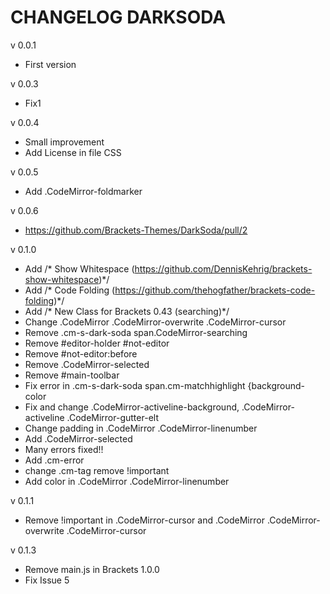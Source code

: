 # CHANGELOG DARKSODA

v 0.0.1

* First version

v 0.0.3

* Fix1

v 0.0.4

* Small improvement
* Add License in file CSS

v 0.0.5

* Add .CodeMirror-foldmarker

v 0.0.6

* https://github.com/Brackets-Themes/DarkSoda/pull/2

v 0.1.0

* Add /* Show Whitespace (https://github.com/DennisKehrig/brackets-show-whitespace)*/
* Add /* Code Folding (https://github.com/thehogfather/brackets-code-folding)*/
* Add /* New Class for Brackets 0.43 (searching)*/
* Change .CodeMirror .CodeMirror-overwrite .CodeMirror-cursor
* Remove .cm-s-dark-soda span.CodeMirror-searching
* Remove #editor-holder #not-editor
* Remove #not-editor:before
* Remove .CodeMirror-selected 
* Remove #main-toolbar
* Fix error in .cm-s-dark-soda span.cm-matchhighlight {background-color
* Fix and change .CodeMirror-activeline-background, .CodeMirror-activeline .CodeMirror-gutter-elt
* Change padding in .CodeMirror .CodeMirror-linenumber
* Add .CodeMirror-selected
* Many errors fixed!!
* Add .cm-error
* change .cm-tag remove !important
* Add color in .CodeMirror .CodeMirror-linenumber

v 0.1.1

* Remove !important in  .CodeMirror-cursor and .CodeMirror .CodeMirror-overwrite .CodeMirror-cursor

v 0.1.3

* Remove main.js in Brackets 1.0.0
* Fix Issue 5